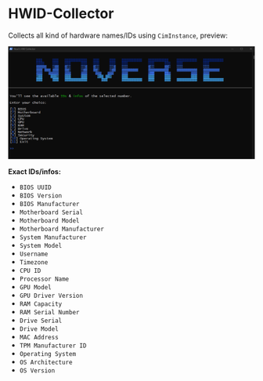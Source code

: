 # HWID-Collector
Collects all kind of hardware names/IDs using `CimInstance`, preview:

![NV HWID](https://github.com/5Noxi/HWID-Collector/blob/main/NV-HWID.png?raw=true)


__**Exact IDs/infos:**__
- `BIOS UUID`
- `BIOS Version`
- `BIOS Manufacturer`
- `Motherboard Serial`
- `Motherboard Model`
- `Motherboard Manufacturer`
- `System Manufacturer`
- `System Model`
- `Username`
- `Timezone`
- `CPU ID`
- `Processor Name`
- `GPU Model`
- `GPU Driver Version`
- `RAM Capacity`
- `RAM Serial Number`
- `Drive Serial`
- `Drive Model`
- `MAC Address`
- `TPM Manufacturer ID`
- `Operating System`
- `OS Architecture`
- `OS Version`
